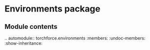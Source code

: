 Environments package
===============================

Module contents
---------------

.. automodule:: torchforce.environments
   :members:
   :undoc-members:
   :show-inheritance:
